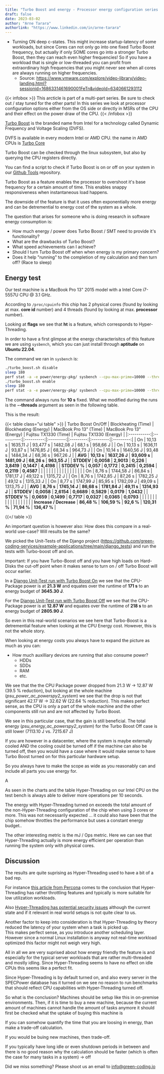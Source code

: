 ```yaml
---
title: "Turbo Boost and energy - Processor energy configuration series - Part 2"
draft: false
date: 2023-03-02
author: "Arne Tarara"
authorlink: "https://www.linkedin.com/in/arne-tarara"
---
```


- Turning ON deep c-states. This might increase startup-latency of some workloads, but since Cores can not only go into one fixed Turbo Boost frequency, but actually if only SOME cores go into a stronger Turbo Boost, then they can reach even higher frequencies! So if you have a workload that is single or low-threaded you can profit from extraordinary high frequencies that you might never see when all cores are always running on higher frequencies.
    - Source: https://www.vmware.com/explore/video-library/video-landing.html?sessionid=1686331461690001FeTn&videoId=6340661293112

{{< infobox >}}
    This arcticle is part of a multi-part series. Be sure to check out / stay tuned for the other parts!
    In this series we look at processor configuration options either from the OS side or directly
    in MSRs of the CPU and their effect on the power draw of the CPU.
{{< /infobox >}}

[Turbo Boost](https://en.wikipedia.org/wiki/Intel_Turbo_Boost) is the branded name from Intel for a technology called Dynamic Frequency and Voltage Scaling (DVFS).

DVFS is available in every modern Intel or AMD CPU. the name in AMD CPUs is [Turbo Core](https://en.wikipedia.org/wiki/AMD_Turbo_Core)

Turbo Boost can be checked through the linux subsystem, but also by querying the CPU registers directly.

You can find a script to check if Turbo Boost is on or off on your system in our [Github Tools](https://github.com/green-coding-services/tools/blob/main/turbo_boost.sh) repository.

Turbo Boost as a feature enables the processor to overshoot it's base frequency for a certain amount of time. This enables snappy responsiveness when instantaneous load happens.

The downside of the feature is that it uses often exponentially more energy and can be detremential to energy cost of the system as a whole.

The question that arises for someone who is doing research in software energy consumption is:
- How much energy / power does Turbo Boost / SMT need to provide it's functionality?
- What are the drawbacks of Turbo Boost?
- What speed achievements can I achieve?
- Should I turn Turbo Boost off when when energy is my primary concern?
- Does it help "running" to the completion of my calculation and then turn off? (Race to sleep)

## Energy test

Our test machine is a MacBook Pro 13" 2015 model with a Intel Core i7-5557U CPU @ 3.1 GHz.

According to `/proc/cpuinfo` this chip has 2 physical cores (found by looking at max. **core id** number) and 4 threads
(found by looking at max. **processor** number).

Looking at **flags** we see that **ht** is a feature, which corresponds to Hyper-Threading.

In order to have a first glimpse at the energy characterisitcs of this feature we are using
`sysbench`, which you can just install through **aptitude** on **Ubuntu 22.04**.

The command we ran in `sysbench` is:

```bash
./turbo_boost.sh disable
sleep 180
perf stat -a -e power/energy-pkg/ sysbench --cpu-max-prime=10000 --threads=48 --test=cpu --events=300000 --time=0 run
./turbo_boost.sh enable
sleep 180
perf stat -a -e power/energy-pkg/ sysbench --cpu-max-prime=10000 --threads=48 --test=cpu --events=300000 --time=0 run
```

The command always runs for **10 s** fixed. What we modified during the runs is the **--threads** argument
as seen in the following table.

This is the result:

{{< table class="ui table" >}}
|    Turbo Boost On/Off  |  Blockheating (Time) | Blockheating (Energy) | MacBook Pro 13" (Time) |  MacBook Pro 13" (Energy) | Fujitsu TX1330 (Time) | Fujitsu TX1330 (Energy) |
|:-----------:|:----------:|:----------:|:---------:|:---------:|:---------:|:---------:|
| On | 10,13 s | 1635,11 J | 93,477 s | 1482,08 J | 68,1 s | 958,66 J |
| On | 10,13 s | 1636,11 J | 93,87 s | 1476,85 J | 68,34 s | 964,73 J |
| On | 10,14 s | 1640,56 J | 93,48 s | 1484,34 J | 68,36 s | 967,26 J |
| **AVG** | **10,13 s** | **1637,26 J** | **93,609 s** | **1481,09 J** | **68,26 s** | **963,55 J** |
| **STDDEV** | **0,0058** | **2,9013** | **0,226** | **3,8419** | **0,1447** | **4,4198** |
| **STDDEV %** | **0,057** | **0,1772** | **0,2415** | **0,2594** | **0,2119** | **0,4587** |
|   |   |   |   |   |   |   |
|   |   |   |   |   |   |   |
| On | 8,76 s | 1744,58 J | 86,84 s | 1781,17 J | 49,122 s | 1315,72 J |
| On | 8,76 s | 1742,85 J | 87,26 s | 1782,25 J | 49,12 s | 1315,33 J |
| On | 8,77 s | 1747,99 J | 85,95 s | 1782,09 J | 49,09 s | 1313,75 J |
| **AVG** | **8,76 s** | **1745,14 J** | **86,68 s** | **1781,84 J** | **49,11 s** | **1314,93 J** |
| **STDDEV** | **0,0058** | **2,6154** | **0,6689** | **0,5829** | **0,0179** | **1,0432** |
| **STDDEV %** | **0,0659** | **0,1499** | **0,7717** | **0,0327** | **0,0365** | **0,0793** |
|   |   |   |   |   |   |   |
|   |   |   |   |   |   |   |
| **Increase / Decrease** | **86,48 %** | **106,59 %** | **92,6 %** | **120,31 %** | **71,94 %** | **136,47 %** |




{{</ table >}}


An important question is however also: How does this compare in a real-world use-case? Will results be the same?

We picked the Unit-Tests of the Django project (https://github.com/green-coding-services/example-applications/tree/main/django_tests)
and run the tests with Turbo-boost off and on.

Important: If you have Turbo-Boost off and you have high loads on Hard-Disks the cut-off point when it makes sense to
turn on / off Turbo Boost will occur earlier.

In a [Django Unit-Test run with Turbo Boost On](https://metrics.green-coding.io/stats.html?id=48bec2ad-7bb6-4278-bed9-4b4f9afa606e) we see that the CPU-Package power is at **21.3 W** and equates over
the runtime of **171 s** to an energy budget of **3645.30 J**.

For the [Django Unit-Test run with Turbo Boost Off](https://metrics.green-coding.io/stats.html?id=b93ad091-4c70-447b-a828-598672c96d6e) we see that the CPU-Package power is at **12.87 W** and equates over
the runtime of **218 s** to an energy budget of **2805.90 J**.

So even in this real-world scenarios we see here that Turbo-Boost is a detremential feature when looking at the CPU
Energy cost.
However, this is not the whole story.

When looking at energy costs you always have to expand the picture as much as you can:
- How much auxilliary devices are running that also consume power?
    + HDDs
    + SDDs
    + RAM
    + etc.

We see that the the CPU Package power dropped from 21.3 W -> 12.87 W (39.5 % reduction), but looking at the whole machine (*psu_power_ac_powerspy2_system*)
we see that the drop is not that significant 42.17 W -> 32.62 W (22.64 % reduction).
This makes perfect sense, as the CPU is only a part of the whole machine and the other components still run and are
not affected by Turbo Boost.

We see in this particular case, that the gain is still beneficial. The total energy (*psu_energy_ac_powerspy2_system*) for
the Turbo Boost Off case is still lower (7113.10 J vs. 7215.67 J)

If you are however in a datacenter, where the system is maybe externally cooled AND the cooling could be turned off if the
machine can also be turned off, then you would have a case where it would make sense to have Turbo Boost turned on
for this particular hardware setup.

So you always have to make the scope as wide as you reasonably can and include all parts you use energy for.

A


As seen in the charts and the table Hyper-Threading on our Intel CPU on the test bench
is always able to deliver more operations per 10 seconds.

The energy with Hyper-Threading turned on exceeds the total amount of the non-Hyper-Threading configuration
of the chip when using 3 cores or more.
This was not necessarily expected ... it could also have been that the chip somehow throttles the performance
but uses a constant energy budget..

The other interesting metric is the mJ / Ops metric. Here we can see that Hyper-Threading
actually is more energy efficient per operation than running the system
only with physical cores.


## Discussion
The results are quite suprising as Hyper-Threading used to have a bit of a bad rep.

For instance [this article from Percona](https://www.percona.com/blog/2015/01/15/hyper-threading-double-cpu-throughput/) comes to the conclusion that Hyper-Threading has rather
throttling features and typically is more suitable for low utilization workloads.

Also [Hyper-Threading has potential security issues](https://www.theregister.com/2019/10/29/intel_disable_hyper_threading_linux_kernel_maintainer/) although the current state
and if it relevant in real world setups is not quite clear to us.

Another factor to keep into consideration is that Hyper-Threading by theory reduced the
latency of your system when a task is picked up.\
This makes perfect sense, as you introduce another scheduling layer.\
However since a normal Linux installation is anyway not real-time workload optimized
this factor might not weigh very high.

All in all we are very suprised about how energy friendly the feature is and especially
for the typical server workloads that are rather multi-threaded and mostly idling.
Since Hyper-Threading seems to have no effect on idle CPUs this seems like a perfect fit.

Since Hyper-Threading is by default turned on, and also every server in the SPECPower database
has it turned on we see no reason to run benchmarks that should reflect CPU capabilities with
Hyper-Threading turned off.




So what is the conclusion? Machines should be setup like this in on-premise environments.
Then, if it is time to buy a new machine, because the current amount of machines cannot handle the amount of tasks anymore
it should first be checked what the uptake of buying this machine is

If you can somehow quantify the time that you are loosing in energy, than make a trade-off calculation.

If you would be buing new machines, then trade-off.

If you typically have long idle or even shutdown periods in between and there is no good reason why
the calculation should be faster (which is often the case for many tasks in a system) -> off



Did we miss something? Please shoot us an email to [info@green-coding.io](mailto:info@green-coding.io)